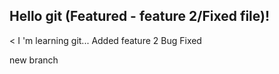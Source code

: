 ## Hello git (Featured - feature 2/Fixed file)!

< I 'm learning git...
Added feature 2
Bug Fixed

new branch
